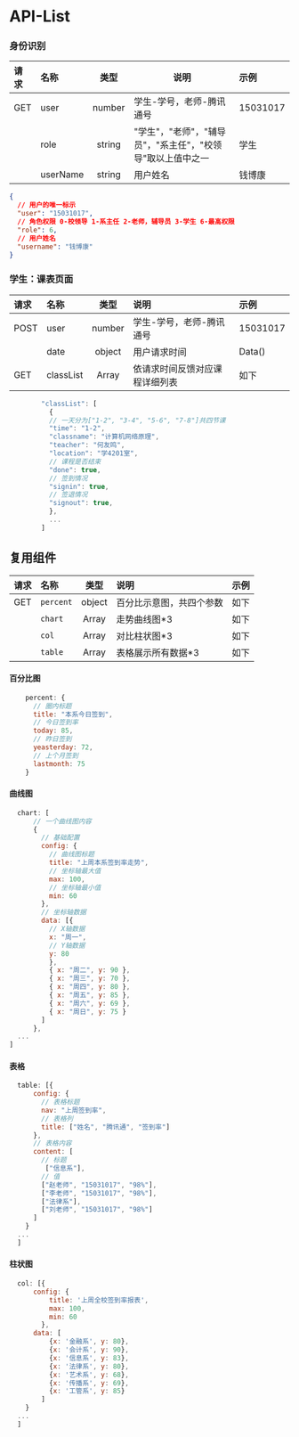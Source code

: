 # API-List

### 身份识别

| 请求 | 名称     | 类型   | 说明                                                       | 示例     |
| :--- | :------- | :----: | ---------------------------------------------------------- | :------- |
| GET  | user     | number | 学生-学号，老师-腾讯通号                                   | 15031017 |
|      | role     | string | "学生"，"老师"，"辅导员"，"系主任"，"校领导"取以上值中之一 | 学生     |
|      | userName | string | 用户姓名                                                   | 钱博康   |

````json
{
  // 用户的唯一标示
  "user": "15031017",
  // 角色权限 0-校领导 1-系主任 2-老师，辅导员 3-学生 6-最高权限
  "role": 6,
  // 用户姓名
  "username": "钱博康"
}
````

### 学生：课表页面

| 请求 | 名称      | 类型   | 说明                           | 示例     |
| :--- | :-------- | :----: | :----------------------------- | :------- |
| POST | user      | number | 学生-学号，老师-腾讯通号       | 15031017 |
|      | date      | object | 用户请求时间                   | Data()   |
| GET  | classList | Array  | 依请求时间反馈对应课程详细列表 | 如下     |

```javascript
        "classList": [
          {
          // 一天分为["1-2", "3-4", "5-6", "7-8"]共四节课
          "time": "1-2",
          "classname": "计算机网络原理",
          "teacher": "何友鸣",
          "location": "学4201室",
          // 课程是否结束
          "done": true,
          // 签到情况
          "signin": true,
          // 签退情况
          "signout": true,
          },
          ...
        ]
```

## 复用组件
| 请求 | 名称      | 类型   | 说明                     | 示例 |
| :--- | :-------- | :----: | :----------------------- | :--- |
| GET  | `percent` | object | 百分比示意图，共四个参数 | 如下 |
|      | `chart`   | Array  | 走势曲线图*3             | 如下 |
|      | `col`     | Array  | 对比柱状图*3             | 如下 |
|      | `table`   | Array  | 表格展示所有数据*3       | 如下 |

#### 百分比图
````javascript
    percent: {
      // 圈内标题
      title: "本系今日签到",
      // 今日签到率
      today: 85,
      // 昨日签到
      yeasterday: 72,
      // 上个月签到
      lastmonth: 75
    }
````

#### 曲线图
````javascript
  chart: [
      // 一个曲线图内容
      {
        // 基础配置
        config: {
          // 曲线图标题
          title: "上周本系签到率走势",
          // 坐标轴最大值
          max: 100,
          // 坐标轴最小值
          min: 60
        },
        // 坐标轴数据
        data: [{
          // X轴数据
          x: "周一",
          // Y轴数据
          y: 80
          },
          { x: "周二", y: 90 },
          { x: "周三", y: 70 },
          { x: "周四", y: 80 },
          { x: "周五", y: 85 },
          { x: "周六", y: 69 },
          { x: "周日", y: 75 }
        ]
      },
  ...
]
````

#### 表格
````javascript
  table: [{
      config: {
        // 表格标题
        nav: "上周签到率",
        // 表格列
        title: ["姓名", "腾讯通", "签到率"]
      },
      // 表格内容
      content: [
        // 标题
         ["信息系"],
        // 值
        ["赵老师", "15031017", "98%"],
        ["李老师", "15031017", "98%"],
        ["法律系"],
        ["刘老师", "15031017", "98%"]
      ]
    }
  ...
  ]
````

#### 柱状图
````javascript
  col: [{
      config: {
          title: '上周全校签到率报表',
          max: 100,
          min: 60
        },
      data: [
          {x: '金融系', y: 80},
          {x: '会计系', y: 90},
          {x: '信息系', y: 83},
          {x: '法律系', y: 80},
          {x: '艺术系', y: 68},
          {x: '传播系', y: 69},
          {x: '工管系', y: 85}
        ]
    }
  ...
  ]
````

<br/><br/><br/><br/>


